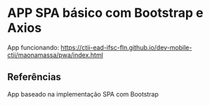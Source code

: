 # APP SPA básico com Bootstrap e Axios

App funcionando: https://ctii-ead-ifsc-fln.github.io/dev-mobile-ctii/maonamassa/pwa/index.html

## Referências

App baseado na implementação SPA com Bootstrap